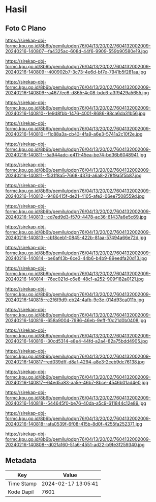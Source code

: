 # Hasil

## Foto C Plano

https://sirekap-obj-formc.kpu.go.id/8b6b/pemilu/pdpr/76/04/13/20/02/7604132002009-20240216-140807--fa4325ac-608d-44f6-9909-559b90580e19.jpg

https://sirekap-obj-formc.kpu.go.id/8b6b/pemilu/pdpr/76/04/13/20/02/7604132002009-20240216-140809--400902b7-3c73-4e6d-bf7e-7941b5f281aa.jpg

https://sirekap-obj-formc.kpu.go.id/8b6b/pemilu/pdpr/76/04/13/20/02/7604132002009-20240216-140809--a4677ee8-d865-4c08-bdc6-a3f9429a5655.jpg

https://sirekap-obj-formc.kpu.go.id/8b6b/pemilu/pdpr/76/04/13/20/02/7604132002009-20240216-140810--1e9d8fbb-1476-4001-8686-98ca6da31b56.jpg

https://sirekap-obj-formc.kpu.go.id/8b6b/pemilu/pdpr/76/04/13/20/02/7604132002009-20240216-140810--f1c88a3a-cb43-4fa9-a6e3-5741a2c10f2e.jpg

https://sirekap-obj-formc.kpu.go.id/8b6b/pemilu/pdpr/76/04/13/20/02/7604132002009-20240216-140811--5a944adc-e411-45ea-be74-bd36b6048941.jpg

https://sirekap-obj-formc.kpu.go.id/8b6b/pemilu/pdpr/76/04/13/20/02/7604132002009-20240216-140811--f531f8a5-7668-437d-a6a8-278f9a5f5b87.jpg

https://sirekap-obj-formc.kpu.go.id/8b6b/pemilu/pdpr/76/04/13/20/02/7604132002009-20240216-140812--9486415f-de21-4105-afe2-06ee7508559d.jpg

https://sirekap-obj-formc.kpu.go.id/8b6b/pemilu/pdpr/76/04/13/20/02/7604132002009-20240216-140813--cd7ed9d3-f570-4478-ac36-61437a6e5c69.jpg

https://sirekap-obj-formc.kpu.go.id/8b6b/pemilu/pdpr/76/04/13/20/02/7604132002009-20240216-140813--cb18ceb1-0845-422b-81aa-57494a66e72d.jpg

https://sirekap-obj-formc.kpu.go.id/8b6b/pemilu/pdpr/76/04/13/20/02/7604132002009-20240216-140814--be6af43b-6ce3-44b6-b4b9-89eedfa20d13.jpg

https://sirekap-obj-formc.kpu.go.id/8b6b/pemilu/pdpr/76/04/13/20/02/7604132002009-20240216-140814--76ec021d-c6e8-48c1-a252-909f182a0121.jpg

https://sirekap-obj-formc.kpu.go.id/8b6b/pemilu/pdpr/76/04/13/20/02/7604132002009-20240216-140815--c2f6f9d9-eb24-4afb-9e3e-014d93ca011b.jpg

https://sirekap-obj-formc.kpu.go.id/8b6b/pemilu/pdpr/76/04/13/20/02/7604132002009-20240216-140816--658a9004-7996-46eb-9eff-f0c21d0b0408.jpg

https://sirekap-obj-formc.kpu.go.id/8b6b/pemilu/pdpr/76/04/13/20/02/7604132002009-20240216-140816--30cd5314-e8e4-44fd-a2a4-82a75bdd4905.jpg

https://sirekap-obj-formc.kpu.go.id/8b6b/pemilu/pdpr/76/04/13/20/02/7604132002009-20240216-140817--ed039dff-d8af-4294-a8e3-2ceb9dc76138.jpg

https://sirekap-obj-formc.kpu.go.id/8b6b/pemilu/pdpr/76/04/13/20/02/7604132002009-20240216-140817--64ed5a83-aa5e-46b7-8bce-4546b01ad4e0.jpg

https://sirekap-obj-formc.kpu.go.id/8b6b/pemilu/pdpr/76/04/13/20/02/7604132002009-20240216-140818--544645f0-be76-40da-a5c9-611844c12e89.jpg

https://sirekap-obj-formc.kpu.go.id/8b6b/pemilu/pdpr/76/04/13/20/02/7604132002009-20240216-140818--afa0539f-6f08-415b-8d0f-4255fa252371.jpg

https://sirekap-obj-formc.kpu.go.id/8b6b/pemilu/pdpr/76/04/13/20/02/7604132002009-20240216-140808--d02fa160-51a6-4551-ad22-b9fe3f259340.jpg


## Metadata

| Key        | Value               |
| ---------- | ------------------- |
| Time Stamp | 2024-02-17 13:05:41 |
| Kode Dapil | 7601                |



